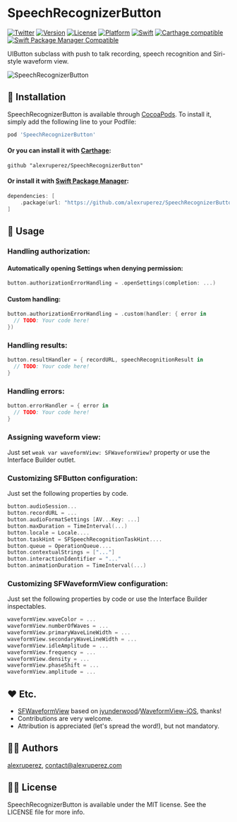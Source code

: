 # SpeechRecognizerButton

[![Twitter](https://img.shields.io/badge/contact-@alexruperez-0FABFF.svg?style=flat)](http://twitter.com/alexruperez)
[![Version](https://img.shields.io/cocoapods/v/SpeechRecognizerButton.svg?style=flat)](http://cocoapods.org/pods/SpeechRecognizerButton)
[![License](https://img.shields.io/cocoapods/l/SpeechRecognizerButton.svg?style=flat)](http://cocoapods.org/pods/SpeechRecognizerButton)
[![Platform](https://img.shields.io/cocoapods/p/SpeechRecognizerButton.svg?style=flat)](http://cocoapods.org/pods/SpeechRecognizerButton)
[![Swift](https://img.shields.io/badge/Swift-4-orange.svg?style=flat)](https://swift.org)
[![Carthage compatible](https://img.shields.io/badge/Carthage-compatible-4BC51D.svg?style=flat)](https://github.com/Carthage/Carthage)
[![Swift Package Manager Compatible](https://img.shields.io/badge/Swift%20Package%20Manager-compatible-4BC51D.svg?style=flat)](https://github.com/apple/swift-package-manager)

UIButton subclass with push to talk recording, speech recognition and Siri-style waveform view.

![SpeechRecognizerButton](https://raw.githubusercontent.com/alexruperez/SpeechRecognizerButton/master/SpeechRecognizerButton.gif)

## 📲 Installation

SpeechRecognizerButton is available through [CocoaPods](http://cocoapods.org). To install it,
simply add the following line to your Podfile:

```ruby
pod 'SpeechRecognizerButton'
```

#### Or you can install it with [Carthage](https://github.com/Carthage/Carthage):

```ogdl
github "alexruperez/SpeechRecognizerButton"
```

#### Or install it with [Swift Package Manager](https://swift.org/package-manager/):

```swift
dependencies: [
    .package(url: "https://github.com/alexruperez/SpeechRecognizerButton.git")
]
```

## 🐒 Usage

### Handling authorization:

#### Automatically opening Settings when denying permission:

```swift
button.authorizationErrorHandling = .openSettings(completion: ...)
```

#### Custom handling:

```swift
button.authorizationErrorHandling = .custom(handler: { error in
  // TODO: Your code here!
})
```

### Handling results:

```swift
button.resultHandler = { recordURL, speechRecognitionResult in
  // TODO: Your code here!
}
```

### Handling errors:

```swift
button.errorHandler = { error in
  // TODO: Your code here!
}
```

### Assigning waveform view:

Just set `weak var waveformView: SFWaveformView?` property or use the Interface Builder outlet.

### Customizing SFButton configuration:

Just set the following properties by code.

```swift
button.audioSession...
button.recordURL = ...
button.audioFormatSettings [AV...Key: ...]
button.maxDuration = TimeInterval(...)
button.locale = Locale....
button.taskHint = SFSpeechRecognitionTaskHint....
button.queue = OperationQueue....
button.contextualStrings = ["..."]
button.interactionIdentifier = "..."
button.animationDuration = TimeInterval(...)
```

### Customizing SFWaveformView configuration:

Just set the following properties by code or use the Interface Builder inspectables.

```swift
waveformView.waveColor = ...
waveformView.numberOfWaves = ...
waveformView.primaryWaveLineWidth = ...
waveformView.secondaryWaveLineWidth = ...
waveformView.idleAmplitude = ...
waveformView.frequency = ...
waveformView.density = ...
waveformView.phaseShift = ...
waveformView.amplitude = ...
```

## ❤️ Etc.

* [SFWaveformView](https://github.com/alexruperez/SpeechRecognizerButton/blob/master/SpeechRecognizerButton/SFWaveformView.swift#L6) based on [jyunderwood](https://github.com/jyunderwood)/[WaveformView-iOS](https://github.com/jyunderwood/WaveformView-iOS), thanks!
* Contributions are very welcome.
* Attribution is appreciated (let's spread the word!), but not mandatory.

## 👨‍💻 Authors

[alexruperez](https://github.com/alexruperez), contact@alexruperez.com

## 👮‍♂️ License

SpeechRecognizerButton is available under the MIT license. See the LICENSE file for more info.
